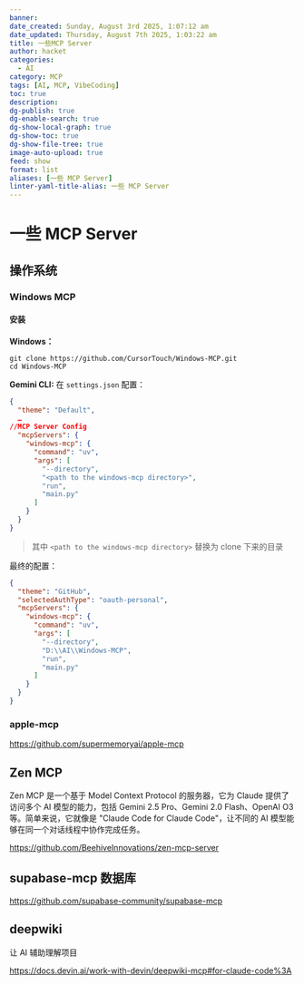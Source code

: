 ```yaml
---
banner: 
date_created: Sunday, August 3rd 2025, 1:07:12 am
date_updated: Thursday, August 7th 2025, 1:03:22 am
title: 一些MCP Server
author: hacket
categories:
  - AI
category: MCP
tags: [AI, MCP, VibeCoding]
toc: true
description: 
dg-publish: true
dg-enable-search: true
dg-show-local-graph: true
dg-show-toc: true
dg-show-file-tree: true
image-auto-upload: true
feed: show
format: list
aliases: [一些 MCP Server]
linter-yaml-title-alias: 一些 MCP Server
---
```


# 一些 MCP Server

## 操作系统

### Windows MCP

#### 安装

**Windows：**

```shell
git clone https://github.com/CursorTouch/Windows-MCP.git
cd Windows-MCP
```

**Gemini CLI:** 在 `settings.json` 配置：

```json
{
  "theme": "Default",
  …
//MCP Server Config
  "mcpServers": {
    "windows-mcp": {
      "command": "uv",
      "args": [
        "--directory",
        "<path to the windows-mcp directory>",
        "run",
        "main.py"
      ]
    }
  }
}
```

> 其中 `<path to the windows-mcp directory>` 替换为 clone 下来的目录

最终的配置：

```json
{
  "theme": "GitHub",
  "selectedAuthType": "oauth-personal",
  "mcpServers": {
    "windows-mcp": {
      "command": "uv",
      "args": [
        "--directory",
        "D:\\AI\\Windows-MCP",
        "run",
        "main.py"
      ]
    }
  }
}
```

### apple-mcp

<https://github.com/supermemoryai/apple-mcp>

## Zen MCP

Zen MCP 是一个基于 Model Context Protocol 的服务器，它为 Claude 提供了访问多个 AI 模型的能力，包括 Gemini 2.5 Pro、Gemini 2.0 Flash、OpenAI O3 等。简单来说，它就像是 "Claude Code for Claude Code"，让不同的 AI 模型能够在同一个对话线程中协作完成任务。

<https://github.com/BeehiveInnovations/zen-mcp-server>

## supabase-mcp 数据库

<https://github.com/supabase-community/supabase-mcp>

## deepwiki

让 AI 辅助理解项目

<https://docs.devin.ai/work-with-devin/deepwiki-mcp#for-claude-code%3A>
